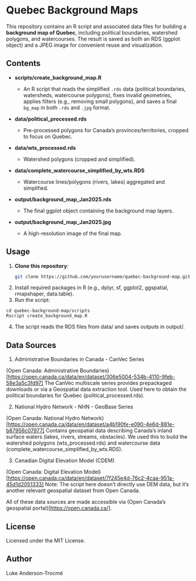 # Quebec Background Maps

This repository contains an R script and associated data files for building a **background map of Quebec**, including political boundaries, watershed polygons, and watercourses. The result is saved as both an RDS (ggplot object) and a JPEG image for convenient reuse and visualization.

## Contents

- **scripts/create_background_map.R**  
  - An R script that reads the simplified `.rds` data (political boundaries, watersheds, watercourse polygons), fixes invalid geometries, applies filters (e.g., removing small polygons), and saves a final `bg_map` in both `.rds` and `.jpg` format.

- **data/political_processed.rds**  
  - Pre-processed polygons for Canada’s provinces/territories, cropped to focus on Quebec.
- **data/wts_processed.rds**  
  - Watershed polygons (cropped and simplified).
- **data/complete_watercourse_simplified_by_wts.RDS**  
  - Watercourse lines/polygons (rivers, lakes) aggregated and simplified.

- **output/background_map_Jan2025.rds**  
  - The final ggplot object containing the background map layers.
- **output/background_map_Jan2025.jpg**  
  - A high-resolution image of the final map.

## Usage

1. **Clone this repository**:
   ```bash
   git clone https://github.com/yourusername/quebec-background-map.git

2. Install required packages in R (e.g., dplyr, sf, ggplot2, ggspatial, rmapshaper, data.table).
3. Run the script:
```
cd quebec-background-map/scripts
Rscript create_background_map.R
```

4. The script reads the RDS files from data/ and saves outputs in output/.

## Data Sources
1. Administrative Boundaries in Canada - CanVec Series

(Open Canada: Administrative Boundaries)[https://open.canada.ca/data/en/dataset/306e5004-534b-4110-9feb-58e3a5c3fd97]
The CanVec multiscale series provides prepackaged downloads or via a Geospatial data extraction tool.
Used here to obtain the political boundaries for Quebec (political_processed.rds).

2. National Hydro Network - NHN - GeoBase Series

(Open Canada: National Hydro Network)[https://open.canada.ca/data/en/dataset/a4b190fe-e090-4e6d-881e-b87956c07977]
Contains geospatial data describing Canada’s inland surface waters (lakes, rivers, streams, obstacles).
We used this to build the watershed polygons (wts_processed.rds) and watercourse data (complete_watercourse_simplified_by_wts.RDS).

3. Canadian Digital Elevation Model (CDEM)

(Open Canada: Digital Elevation Model)[https://open.canada.ca/data/en/dataset/7f245e4d-76c2-4caa-951a-45d1d2051333]
Note: The script here doesn’t directly use DEM data, but it’s another relevant geospatial dataset from Open Canada.


All of these data sources are made accessible via (Open Canada’s geospatial portal)[https://open.canada.ca/].

## License
Licensed under the MIT License.

## Author
Luke Anderson-Trocmé